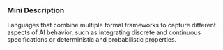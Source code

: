 ### Mini Description

Languages that combine multiple formal frameworks to capture different aspects of AI behavior, such as integrating discrete and continuous specifications or deterministic and probabilistic properties.
